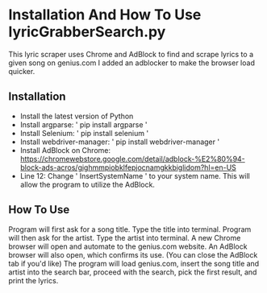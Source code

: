 # Installation And How To Use lyricGrabberSearch.py
This lyric scraper uses Chrome and AdBlock to find and scrape lyrics to a given song on genius.com
I added an adblocker to make the browser load quicker.

## Installation
- Install the latest version of Python
- Install argparse: ' pip install argparse '
- Install Selenium: ' pip install selenium '
- Install webdriver-manager: ' pip install webdriver-manager '
- Install AdBlock on Chrome: https://chromewebstore.google.com/detail/adblock-%E2%80%94-block-ads-acros/gighmmpiobklfepjocnamgkkbiglidom?hl=en-US
- Line 12: Change ' InsertSystemName ' to your system name. This will allow the program to utilize the AdBlock.

## How To Use
Program will first ask for a song title. Type the title into terminal.
Program will then ask for the artist. Type the artist into terminal.
A new Chrome browser will open and automate to the genius.com website. An AdBlock browser will also open, which confirms its use. (You can close the AdBlock tab if you'd like)
The program will load genius.com, insert the song title and artist into the search bar, proceed with the search, pick the first result, and print the lyrics.
